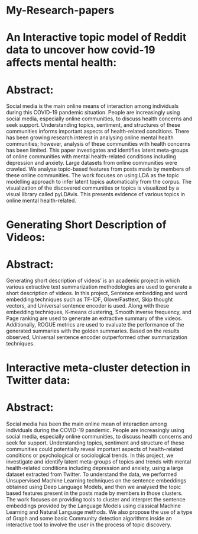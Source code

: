 # My-Research-papers

An Interactive topic model of Reddit data to uncover how covid-19 affects mental health:
========================================================================================

Abstract:
=========
Social media is the main online means of interaction among individuals during this COVID-19 pandemic situation. People are increasingly using social media, especially online communities, to discuss health concerns and seek support. Understanding topics, sentiment, and structures of these communities informs important aspects of health-related conditions. There has been growing research interest in analysing online mental health communities; however, analysis of these communities with health concerns has been limited. This paper investigates and identifies latent meta-groups of online communities with mental health-related conditions including depression and anxiety. Large datasets from online communities were crawled. We analyse topic-based features from posts made by members of these online communities. The work focuses on using LDA as the topic modelling approach to infer latent topics automatically from the corpus. The visualization of the discovered communities or topics is visualized by a visual library called pyLDAvis. This presents evidence of various topics in online mental health-related.


Generating Short Description of Videos:
=======================================

Abstract:
=========

Generating short description of videos’ is an academic project in which various extractive text summarization methodologies are used to generate a short description of videos. In this project, Sentence embedding and word embedding techniques such as TF-IDF, Glove/Fasttext, Skip thought vectors, and Universal sentence encoder is used. Along with these embedding techniques, K-means clustering, Smooth inverse frequency, and Page ranking are used to generate an extractive summary of the videos. Additionally, ROGUE metrics are used to evaluate the performance of the generated summaries with the golden summaries. Based on the results observed, Universal sentence encoder outperformed other summarization techniques.


Interactive meta-cluster detection in Twitter data:
===================================================

Abstract:
=========

Social media has been the main online mean of interaction among individuals during the COVID-19 pandemic. People are increasingly using social media, especially online communities, to discuss health concerns and seek for support. Understanding topics, sentiment and structure of these communities could potentially reveal important aspects of health-related conditions or psychological or sociological trends. In this project, we investigate and identify latent meta-groups of topics and trends with mental health-related conditions including depression and anxiety, using a large dataset extracted from Twitter. To understand the data, we performed Unsupervised Machine Learning techniques on the sentence embeddings obtained using Deep Language Models, and then we analysed the topic based features present in the posts made by members in those clusters. The work focuses on providing tools to cluster and interpret the sentence embeddings provided by the Language Models using classical Machine Learning and Natural Language methods. We also propose the use of a type of Graph and some basic Community detection algorithms inside an interactive tool to involve the user in the process of topic discovery.


